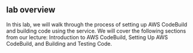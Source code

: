 ## lab overview

In this lab, we will walk through the process of setting up AWS CodeBuild and building code using the service.
We will cover the following sections from our lecture: Introduction to AWS CodeBuild, Setting Up AWS CodeBuild, and Building and Testing Code.
